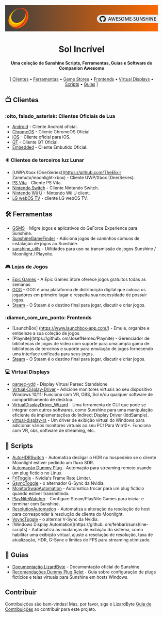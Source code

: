<!--lint disable awesome-heading awesome-toc double-link-->

<div align="center">
  <img src="/assets/banner.png" />
  <h1 align="center">Sol Incrível</h1>
  <h4 align="center">Uma coleção de Sunshine Scripts, Ferramentas, Guias e Software de Companion Awesome</h4>
</div>

<div align="center">
[
  <a href="#-clients">Clientes</a> •
  <a href="#%EF%B8%8F-tools">Ferramentas</a> •
  <a href="#-game-stores">Game Stores</a> •
  <a href="#-frontends">Frontends</a> •
  <a href="#-virtual-displays">Virtual Displays</a> •
  <a href="#-scripts">Scripts</a> •
  <a href="#-guides">Guias</a>
]
</div>

## 📺 Clientes

### :oito, falado_asterisk: Clientes Oficiais de Lua

- [Android](https://github.com/moonlight-stream/moonlight-android) - Cliente Android oficial.
- [ChromeOS](https://github.com/moonlight-stream/moonlight-chrome) - Cliente ChromeOS Oficial.
- [iOS](https://github.com/moonlight-stream/moonlight-ios) - Cliente oficial para iOS.
- [QT](https://github.com/moonlight-stream/moonlight-qt) - Cliente QT Oficial.
- [Embedded](https://github.com/moonlight-stream/moonlight-embedded) - Cliente Embutido Oficial.

### ✴️ Clientes de terceiros luz Lunar

- [UWP/Xbox (One/Series)](https://github.com/TheElixir Zammuto/moonlight-xbox) - Cliente UWP/Xbox (One/Series).
- [PS Vita](https://github.com/xyzz/vita-moonlight) - Cliente PS Vita.
- [Nintendo Switch](https://github.com/XITRIX/Moonlight-Switch) - Cliente Nintendo Switch.
- [Nintendo Wii U](https://github.com/GaryOderNichts/moonlight-wiiu) - Nintendo Wii U client.
- [LG webOS TV](https://github.com/mariotaku/moonlight-tv) - cliente LG webOS TV.

## 🛠️ Ferramentas

- [GSMS](https://github.com/LizardByte/GSMS) - Migre jogos e aplicativos do GeForce Experience para Sunshine.
- [SunshineGameFinder](https://github.com/JMTK/SunshineGameFinder) - Adiciona jogos de caminhos comuns de instalação de jogos ao Sunshine.
- [sunshine_utils](https://github.com/designner-living/sunshine_utils) - Utilidades para uso na transmissão de jogos Sunshine / Moonlight / Playnite.

### 🎮 Lojas de Jogos

- [Epic Games](https://www.epicgames.com) - A Epic Games Store oferece jogos gratuitos todas as semanas.
- [GOG](https://www.gog.com) - GOG é uma plataforma de distribuição digital que coloca os jogadores em primeiro lugar e respeita sua necessidade de possuir jogos.
- [Steam](https://store.steampowered.com) - O Steam é o destino final para jogar, discutir e criar jogos.

### :diamon_com_um_ponto: Frontends

- [LaunchBox] (https://www.launchbox-app.com/) - Emule, organize e embeleze a sua coleção de jogos.
- [Playnite](https://github. om/JosefNemec/Playnite) - Gerenciador de bibliotecas de jogos de vídeo com suporte para uma ampla gama de bibliotecas de terceiros e suporte para emulação de jogos fornecendo uma interface unificada para seus jogos.
- [Steam](https://store.steampowered.com) - O Steam é o destino final para jogar, discutir e criar jogos.

### 💻 Virtual Displays

- [parsec-vdd](https://github.com/nomi-san/parsec-vdd) - Display Virtual Parsec Standalone
- [Virtual-Display-Driver](https://github.com/itsmikethetech/Virtual-Display-Driver) - Adicione monitores virtuais ao seu dispositivo Windows 10/11! Funciona com VR, OBS, Sol e/ou qualquer software de compartilhamento de desktop.
- [VirtualDisplayDriver_Wizard](https://github.com/sofmeright/VirtualDisplayDriver_Wizard) - Uma ferramenta de GUI que pode se integrar com outros softwares, como Sunshine para uma manipulação eficiente de implementações do Indirect Display Driver (IddSample).
- [virtual-display-rs](https://github.com/MolotovCherry/virtual-display-rs) - Um driver de exibição virtual do Windows para adicionar vários monitores virtuais ao seu PC! Para Win10+. Funciona com VR, obs, software de streaming, etc.

## 📜 Scripts

- [AutoHDRSwitch](https://github.com/Nonary/AutoHDRSwitch) - Automatiza desligar o HDR no hospedeiro se o cliente Moonlight estiver pedindo um fluxo SDR.
- [Automação Dummy Plug ](https://github.com/XenHat/dummy-plug-automation) - Automação para streaming remoto usando um plug fictício no Linux.
- [FrlToggle](https://github.com/FrogTheFrog/frl-toggle) - Nvidia's Frame Rate Limiter.
- [GsyncToggle](https://github.com/FrogTheFrog/gsync-toggle) - o alternador G-Sync da Nvidia.
- [MonitorSwapAutomation](https://github.com/Nonary/MonitorSwapAutomation) - Automatica trocar para um plug fictício quando estiver transmitindo.
- [PlayNiteWatcher](https://github.com/Nonary/PlayNiteWatcher) - Configure Steam/PlayNite Games para iniciar e terminar com Sunshine.
- [ResolutionAutomation](https://github.com/Nonary/ResolutionAutomation) - Automatiza a alteração da resolução de host para corresponder à resolução de cliente do Moonlight.
- [VsyncToggle](https://github.com/xanderfrangos/vsync-toggle) - o alternar V-Sync da Nvidia.
- [Windows Display Automation](https://github. om/fehbari/sunshine-scripts) - Automatiza as mudanças de exibição do sistema, como habilitar uma exibição virtual, ajuste a resolução de resolução, taxa de atualização, HDR, G-Sync e limites de FPS para streaming otimizado.

## 📓 Guias

- [Documentação LizardByte](https://docs.lizardbyte.dev/projects/sunshine) - Documentação oficial do Sunshine.
- [Recomendações Dummy Plug Relet](https://github.com/Nonary/documentation/wiki/DummyPlugs) - Guia sobre configuração de plugs fictícios e telas virtuais para Sunshine em hosts Windows.

## Contribuir

Contribuições são bem-vindas! Mas, por favor, siga o LizardByte
[Guia de Contribuições](https://docs.lizardbyte.dev/en/latest/developers/contributing.html)
ao contribuir para este projeto.
